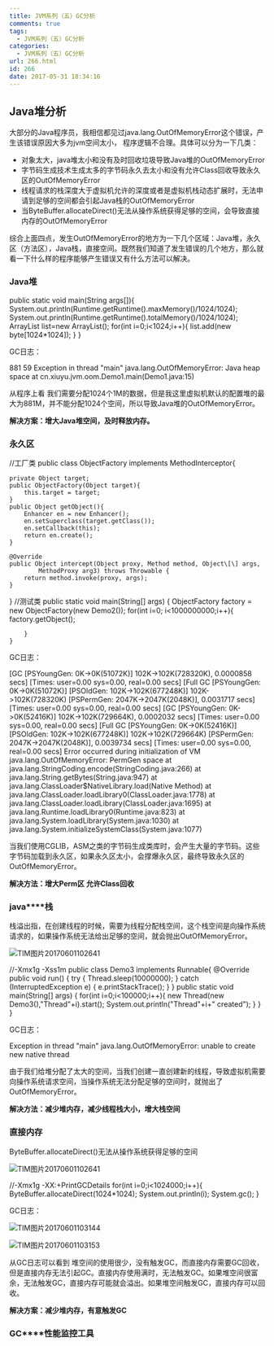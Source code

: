 ```yaml
---
title: JVM系列（五）GC分析
comments: true
tags:
  - JVM系列（五）GC分析
categories:
  - JVM系列（五）GC分析
url: 266.html
id: 266
date: 2017-05-31 18:34:16
---
```


**Java堆分析**
-----------

大部分的Java程序员，我相信都见过java.lang.OutOfMemoryError这个错误，产生该错误原因大多为jvm空间太小， 程序逻辑不合理。具体可以分为一下几类：

*   对象太大，java堆太小和没有及时回收垃圾导致Java堆的OutOfMemoryError
*   字节码生成技术生成太多的字节码永久去太小和没有允许Class回收导致永久区的OutOfMemoryError
*   线程请求的栈深度大于虚拟机允许的深度或者是虚拟机栈动态扩展时，无法申请到足够的空间都会引起Java栈的OutOfMemoryError
*   当ByteBuffer.allocateDirect()无法从操作系统获得足够的空间，会导致直接内存的OutOfMemoryError

综合上面四点，发生OutOfMemoryError的地方为一下几个区域：Java堆，永久区（方法区），Java栈，直接空间。既然我们知道了发生错误的几个地方，那么就看一下什么样的程序能够产生错误又有什么方法可以解决。

### **Java堆**

public static void main(String args\[\]){
		System.out.println(Runtime.getRuntime().maxMemory()/1024/1024);
		System.out.println(Runtime.getRuntime().totalMemory()/1024/1024);
	    ArrayList<Object> list=new ArrayList<Object>();
	    for(int i=0;i<1024;i++){
	        list.add(new byte\[1024*1024\]);
	    }
	}

GC日志：

881
59
Exception in thread "main" java.lang.OutOfMemoryError: Java heap space at cn.xiuyu.jvm.oom.Demo1.main(Demo1.java:15)

从程序上看 我们需要分配1024个1M的数据，但是我这里虚拟机默认的配置堆的最大为881M，并不能分配1024个空间，所以导致Java堆的OutOfMemoryError。

**解决方案：增大Java堆空间，及时释放内存。**

### **永久区**

//工厂类
public class ObjectFactory implements MethodInterceptor{

	private Object target;
	public ObjectFactory(Object target){
		this.target = target;
	}
	public Object getObject(){
		Enhancer en = new Enhancer();
		en.setSuperclass(target.getClass());
		en.setCallback(this);
		return en.create();
	}
	
	@Override
	public Object intercept(Object proxy, Method method, Object\[\] args,
			MethodProxy arg3) throws Throwable {	
		return method.invoke(proxy, args);
	}

}
//测试类
public static void main(String\[\] args) {
		ObjectFactory factory = new ObjectFactory(new Demo2());
		for(int i=0; i<1000000000;i++){
			factory.getObject();
			
		}
	}

GC日志：

\[GC \[PSYoungGen: 0K->0K(51072K)\] 102K->102K(728320K), 0.0000858 secs\] \[Times: user=0.00 sys=0.00, real=0.00 secs\] 
\[Full GC \[PSYoungGen: 0K->0K(51072K)\] \[PSOldGen: 102K->102K(677248K)\] 102K->102K(728320K) \[PSPermGen: 2047K->2047K(2048K)\], 0.0031717 secs\] \[Times: user=0.00 sys=0.00, real=0.00 secs\] 
\[GC \[PSYoungGen: 0K->0K(52416K)\] 102K->102K(729664K), 0.0002032 secs\] \[Times: user=0.00 sys=0.00, real=0.00 secs\] 
\[Full GC \[PSYoungGen: 0K->0K(52416K)\] \[PSOldGen: 102K->102K(677248K)\] 102K->102K(729664K) \[PSPermGen: 2047K->2047K(2048K)\], 0.0039734 secs\] \[Times: user=0.00 sys=0.00, real=0.00 secs\] 
Error occurred during initialization of VM
java.lang.OutOfMemoryError: PermGen space
	at java.lang.StringCoding.encode(StringCoding.java:266)
	at java.lang.String.getBytes(String.java:947)
	at java.lang.ClassLoader$NativeLibrary.load(Native Method)
	at java.lang.ClassLoader.loadLibrary0(ClassLoader.java:1778)
	at java.lang.ClassLoader.loadLibrary(ClassLoader.java:1695)
	at java.lang.Runtime.loadLibrary0(Runtime.java:823)
	at java.lang.System.loadLibrary(System.java:1030)
	at java.lang.System.initializeSystemClass(System.java:1077)

当我们使用CGLIB，ASM之类的字节码生成类库时，会产生大量的字节码。这些字节码加载到永久区，如果永久区太小，会撑爆永久区，最终导致永久区的OutOfMemoryError。

**解决方法：增大Perm区 允许Class回收**

### **java****栈**

栈溢出指，在创建线程的时候，需要为线程分配栈空间，这个栈空间是向操作系统请求的，如果操作系统无法给出足够的空间，就会抛出OutOfMemoryError。

![TIM图片20170601102641](http://www.zzcode.cn/wp-content/uploads/2017/06/TIM图片20170601102641.png)

//-Xmx1g -Xss1m
public class Demo3 implements Runnable{
	@Override
	public void run() {
		try {
            Thread.sleep(10000000);
        } catch (InterruptedException e) {
            e.printStackTrace();
        }
	}
	public static void main(String\[\] args) {
		for(int i=0;i<100000;i++){
	        new Thread(new Demo3(),"Thread"+i).start();
	        System.out.println("Thread"+i+" created");
	    }
	}
}

GC日志：

Exception in thread "main" java.lang.OutOfMemoryError: 
unable to create new native thread

由于我们给堆分配了太大的空间，当我们创建一直创建新的线程，导致虚拟机需要向操作系统请求空间，当操作系统无法分配足够的空间时，就抛出了OutOfMemoryError。

**解决方法：减少堆内存，减少线程栈大小，增大栈空间**

### **直接内存**

ByteBuffer.allocateDirect()无法从操作系统获得足够的空间

![TIM图片20170601102641](http://www.zzcode.cn/wp-content/uploads/2017/06/TIM图片20170601102641-1.png)

//-Xmx1g -XX:+PrintGCDetails
for(int i=0;i<1024000;i++){
		    ByteBuffer.allocateDirect(1024*1024);
		    System.out.println(i);
		      System.gc();
		}

GC日志：

![TIM图片20170601103144](http://www.zzcode.cn/wp-content/uploads/2017/06/TIM图片20170601103144.png)

![TIM图片20170601103153](http://www.zzcode.cn/wp-content/uploads/2017/06/TIM图片20170601103153.png)

从GC日志可以看到 堆空间的使用很少，没有触发GC，而直接内存需要GC回收，但是直接内存无法引起GC。直接内存使用满时，无法触发GC。如果堆空间很富余，无法触发GC，直接内存可能就会溢出。如果堆空间触发GC，直接内存可以回收。

**解决方案：减少堆内存，有意触发GC**

### **GC****性能监控工具**